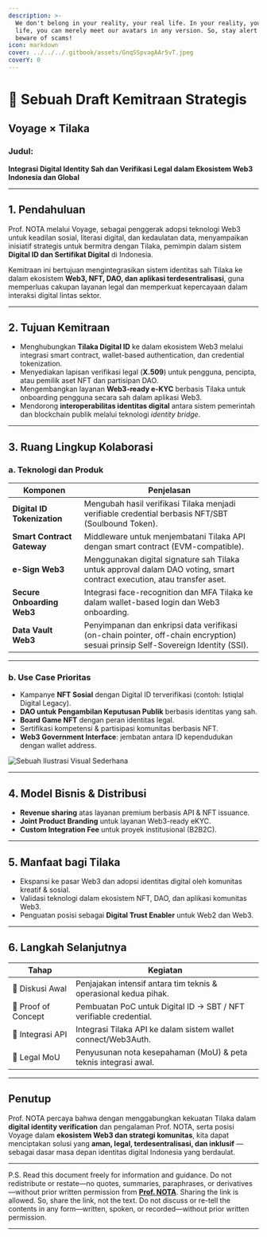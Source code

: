 ```yaml
---
description: >-
  We don't belong in your reality, your real life. In your reality, your real
  life, you can merely meet our avatars in any version. So, stay alert and
  beware of scams!
icon: markdown
cover: ../../../.gitbook/assets/GnqSSpvagAAr5vT.jpeg
coverY: 0
---
```


# 🤝 Sebuah Draft Kemitraan Strategis  
## Voyage × Tilaka

### Judul:
**Integrasi Digital Identity Sah dan Verifikasi Legal dalam Ekosistem Web3 Indonesia dan Global**

---

## 1. Pendahuluan

Prof. NOTA melalui Voyage, sebagai penggerak adopsi teknologi Web3 untuk keadilan sosial, literasi digital, dan kedaulatan data, menyampaikan inisiatif strategis untuk bermitra dengan Tilaka, pemimpin dalam sistem **Digital ID dan Sertifikat Digital** di Indonesia.

Kemitraan ini bertujuan mengintegrasikan sistem identitas sah Tilaka ke dalam ekosistem **Web3, NFT, DAO, dan aplikasi terdesentralisasi**, guna memperluas cakupan layanan legal dan memperkuat kepercayaan dalam interaksi digital lintas sektor.

---

## 2. Tujuan Kemitraan

- Menghubungkan **Tilaka Digital ID** ke dalam ekosistem Web3 melalui integrasi smart contract, wallet-based authentication, dan credential tokenization.
- Menyediakan lapisan verifikasi legal (**X.509**) untuk pengguna, pencipta, atau pemilik aset NFT dan partisipan DAO.
- Mengembangkan layanan **Web3-ready e-KYC** berbasis Tilaka untuk onboarding pengguna secara sah dalam aplikasi Web3.
- Mendorong **interoperabilitas identitas digital** antara sistem pemerintah dan blockchain publik melalui teknologi _identity bridge_.

---

## 3. Ruang Lingkup Kolaborasi

### a. Teknologi dan Produk

| Komponen                      | Penjelasan |
|------------------------------|------------|
| **Digital ID Tokenization**  | Mengubah hasil verifikasi Tilaka menjadi verifiable credential berbasis NFT/SBT (Soulbound Token). |
| **Smart Contract Gateway**   | Middleware untuk menjembatani Tilaka API dengan smart contract (EVM-compatible). |
| **e-Sign Web3**              | Menggunakan digital signature sah Tilaka untuk approval dalam DAO voting, smart contract execution, atau transfer aset. |
| **Secure Onboarding Web3**   | Integrasi face-recognition dan MFA Tilaka ke dalam wallet-based login dan Web3 onboarding. |
| **Data Vault Web3**          | Penyimpanan dan enkripsi data verifikasi (on-chain pointer, off-chain encryption) sesuai prinsip Self-Sovereign Identity (SSI). |

---

### b. Use Case Prioritas

- Kampanye **NFT Sosial** dengan Digital ID terverifikasi (contoh: Istiqlal Digital Legacy).
- **DAO untuk Pengambilan Keputusan Publik** berbasis identitas yang sah.
- **Board Game NFT** dengan peran identitas legal.
- Sertifikasi kompetensi & partisipasi komunitas berbasis NFT.
- **Web3 Government Interface**: jembatan antara ID kependudukan dengan wallet address.

![Sebuah Ilustrasi Visual Sederhana](https://github.com/user-attachments/assets/77390e4e-bff2-489f-9731-a7fb5d706668)

---

## 4. Model Bisnis & Distribusi

- **Revenue sharing** atas layanan premium berbasis API & NFT issuance.
- **Joint Product Branding** untuk layanan Web3-ready eKYC.
- **Custom Integration Fee** untuk proyek institusional (B2B2C).

---

## 5. Manfaat bagi Tilaka

- Ekspansi ke pasar Web3 dan adopsi identitas digital oleh komunitas kreatif & sosial.
- Validasi teknologi dalam ekosistem NFT, DAO, dan aplikasi komunitas Web3.
- Penguatan posisi sebagai **Digital Trust Enabler** untuk Web2 dan Web3.

---

## 6. Langkah Selanjutnya

| Tahap             | Kegiatan |
|-------------------|----------|
| 💬 Diskusi Awal   | Penjajakan intensif antara tim teknis & operasional kedua pihak. |
| 🧪 Proof of Concept | Pembuatan PoC untuk Digital ID → SBT / NFT verifiable credential. |
| 🧩 Integrasi API   | Integrasi Tilaka API ke dalam sistem wallet connect/Web3Auth. |
| 🧾 Legal MoU       | Penyusunan nota kesepahaman (MoU) & peta teknis integrasi awal. |

---

## Penutup

Prof. NOTA percaya bahwa dengan menggabungkan kekuatan Tilaka dalam **digital identity verification** dan pengalaman Prof. NOTA, serta posisi Voyage dalam **ekosistem Web3 dan strategi komunitas**, kita dapat menciptakan solusi yang **aman, legal, terdesentralisasi, dan inklusif** — sebagai dasar masa depan identitas digital Indonesia yang berdaulat.

---

P.S. Read this document freely for information and guidance. Do not redistribute or restate—no quotes, summaries, paraphrases, or derivatives—without prior written permission from [**Prof. NOTA**](https://nota.endhonesa.com/). Sharing the link is allowed. So, share the link, not the text. Do not discuss or re-tell the contents in any form—written, spoken, or recorded—without prior written permission.

---
